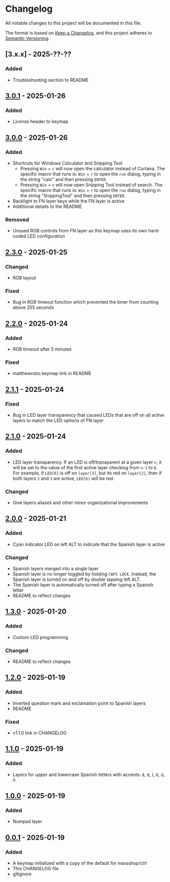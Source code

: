 # Changelog

All notable changes to this project will be documented in this file.

The format is based on [Keep a Changelog](https://keepachangelog.com/en/1.1.0/),
and this project adheres to [Semantic Versioning](https://semver.org/spec/v2.0.0.html).

## [3.x.x] - 2025-??-??

### Added

- Troubleshooting section to README

## [3.0.1] - 2025-01-26

### Added

- License header to keymap

## [3.0.0] - 2025-01-26

### Added

- Shortcuts for Windows Calculator and Snipping Tool
  - Pressing `Win` + `c` will now open the calculator instead of Cortana. The specific macro that runs is: `Win` + `r`
    to open the `run` dialog, typing in the string "calc" and then pressing `ENTER`.
  - Pressing `Win` + `s` will now open Snipping Tool instead of search. The specific macro that runs is: `Win` + `r` 
    to open the `run` dialog, typing in the string "SnippingTool" and then pressing `ENTER`.
- Backlight to FN layer keys while the FN layer is active
- Additional details to the README

### Removed

- Unused RGB controls from FN layer as this keymap uses its own hard-coded LED configuration

## [2.3.0] - 2025-01-25

### Changed

- RGB layout

### Fixed

- Bug in RGB timeout function which prevented the timer from counting above 255 seconds

## [2.2.0] - 2025-01-24

### Added

- RGB timeout after 5 minutes

### Fixed

- matthewrobo keymap link in README

## [2.1.1] - 2025-01-24

### Fixed

- Bug in LED layer transparency that caused LEDs that are off on all active layers to match the LED options of FN layer

## [2.1.0] - 2025-01-24

### Added

- LED layer transparency. If an LED is off/transparent at a given layer `n`, it will be set to the value of the first
  active layer checking from `n-1` to `0`. For example, if `LED[6]` is off on `layer[3]`, but its red on `layer[2]`, 
  then if both layers `2` and `3` are active, `LED[6]` will be red.

### Changed

- Give layers aliases and other minor organizational improvements

## [2.0.0] - 2025-01-21

### Added

- Cyan indicator LED on left ALT to indicate that the Spanish layer is active

### Changed

- Spanish layers merged into a single layer
- Spanish layer is no longer toggled by holding `CAPS LOCK`. Instead, the Spanish layer is turned on and off by
  double tapping left ALT.
- The Spanish layer is automatically turned off after typing a Spanish letter
- README to reflect changes

## [1.3.0] - 2025-01-20

### Added

- Custom LED programming

### Changed

- README to reflect changes

## [1.2.0] - 2025-01-19

### Added

- Inverted question mark and exclamation point to Spanish layers
- README

### Fixed

- v1.1.0 link in CHANGELOG

## [1.1.0] - 2025-01-19

### Added

- Layers for upper and lowercase Spanish letters with accents: á, é, í, ó, ú, ñ

## [1.0.0] - 2025-01-19

### Added

- Numpad layer

## [0.0.1] - 2025-01-19

### Added

- A keymap initialized with a copy of the default for massdrop/ctrl
- This CHANGELOG file
- gitignore

[3.0.1]: https://github.com/jgmortim/massdrop-ctrl-keymap/compare/v3.0.0...v3.0.1
[3.0.0]: https://github.com/jgmortim/massdrop-ctrl-keymap/compare/v2.3.0...v3.0.0
[2.3.0]: https://github.com/jgmortim/massdrop-ctrl-keymap/compare/v2.2.0...v2.3.0
[2.2.0]: https://github.com/jgmortim/massdrop-ctrl-keymap/compare/v2.1.1...v2.2.0
[2.1.1]: https://github.com/jgmortim/massdrop-ctrl-keymap/compare/v2.1.0...v2.1.1
[2.1.0]: https://github.com/jgmortim/massdrop-ctrl-keymap/compare/v2.0.0...v2.1.0
[2.0.0]: https://github.com/jgmortim/massdrop-ctrl-keymap/compare/v1.3.0...v2.0.0
[1.3.0]: https://github.com/jgmortim/massdrop-ctrl-keymap/compare/v1.2.0...v1.3.0
[1.2.0]: https://github.com/jgmortim/massdrop-ctrl-keymap/compare/v1.1.0...v1.2.0
[1.1.0]: https://github.com/jgmortim/massdrop-ctrl-keymap/compare/v1.0.0...v1.1.0
[1.0.0]: https://github.com/jgmortim/massdrop-ctrl-keymap/compare/v0.0.1...v1.0.0
[0.0.1]: https://github.com/jgmortim/massdrop-ctrl-keymap/releases/tag/v0.0.1
